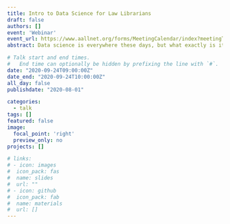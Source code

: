 ```yaml
---
title: Intro to Data Science for Law Librarians
draft: false
authors: []
event: 'Webinar'
event_url: https://www.aallnet.org/forms/MeetingCalendar/index?meetingType=Webinar
abstract: Data science is everywhere these days, but what exactly is it? How do you "do data science"? Is it something law librarians could or should learn? What relationship, if any, is there between data science and artificial intelligence? Is data science only for Big Data? As individuals, we are consumers of data science in all aspects of our lives and our profession lives are no different. This session will explain what data science is, how it is done and how it relates to hot topics Big Data and Artificial Intelligence. Attendees will understand how data science is relevant to their jobs--how it is used in empirical legal research, to optimize the business of law, and that it underpins current legal research products. Resources for learning data science skills will be included.

# Talk start and end times.
#   End time can optionally be hidden by prefixing the line with `#`.
date: "2020-09-24T09:00:00Z"
date_end: "2020-09-24T10:00:00Z"
all_day: false
publishdate: "2020-08-01"

categories:
  - talk
tags: []
featured: false
image:
  focal_point: 'right'
  preview_only: no
projects: []

# links:
# - icon: images
#  icon_pack: fas
#  name: slides
#  url: ""
# - icon: github
#  icon_pack: fab
#  name: materials
#  url: []
---
```

